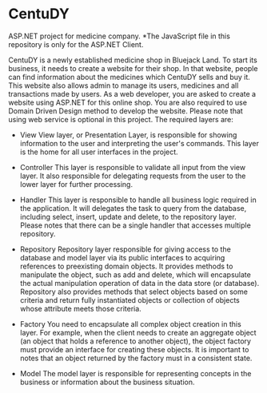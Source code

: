 # CentuDY
ASP.NET project for medicine company. 
*The JavaScript file in this repository is only for the ASP.NET Client.

CentuDY is a newly established medicine shop in Bluejack Land. To start its business, it needs to create a website for their shop. In that website, people can find information about the medicines which CentuDY sells and buy it. This website also allows admin to manage its users, medicines and all transactions made by users.
As a web developer, you are asked to create a website using ASP.NET for this online shop. You are also required to use Domain Driven Design method to develop the website. Please note that using web service is optional in this project. The required layers are:

-	View
View layer, or Presentation Layer, is responsible for showing information to the user and interpreting the user's commands. This layer is the home for all user interfaces in the project.

-	Controller
This layer is responsible to validate all input from the view layer. It also responsible for delegating requests from the user to the lower layer for further processing.

-	Handler
This layer is responsible to handle all business logic required in the application. It will delegates the task to query from the database, including select, insert, update and delete, to the repository layer. Please notes that there can be a single handler that accesses multiple repository.  

-	Repository
Repository layer responsible for giving access to the database and model layer via its public interfaces to acquiring references to preexisting domain objects. It provides methods to manipulate the object, such as add and delete, which will encapsulate the actual manipulation operation of data in the data store (or database). Repository also provides methods that select objects based on some criteria and return fully instantiated objects or collection of objects whose attribute meets those criteria.

-	Factory
You need to encapsulate all complex object creation in this layer. For example, when the client needs to create an aggregate object (an object that holds a reference to another object), the object factory must provide an interface for creating these objects. It is important to notes that an object returned by the factory must in a consistent state.

-	Model
The model layer is responsible for representing concepts in the business or information about the business situation.
